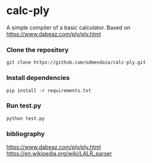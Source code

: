# calc-ply
A simple compiler of a basic calculator. Based on https://www.dabeaz.com/ply/ply.html

### Clone the repository

`git clone https://github.com/odmendoza/calc-ply.git`

### Install dependencies

`pip install -r requirements.txt`

### Run test.py

`python test.py`

### bibliography

https://www.dabeaz.com/ply/ply.html
https://en.wikipedia.org/wiki/LALR_parser